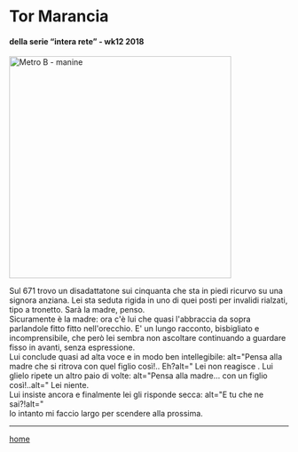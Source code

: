 # Tor Marancia

#### della serie “intera rete” - wk12 2018  
<img src="https://drive.google.com/uc?id=1UfyV4xzQYFg01AA71NgsfmFNOJJDkodl" alt="Metro B - manine" width="400">    
<!--- /interarete059.png  --->  

Sul 671 trovo un disadattatone sui cinquanta che sta in piedi ricurvo su una signora anziana. Lei sta seduta rigida in uno di quei posti per invalidi rialzati, tipo a tronetto.  Sarà la madre, penso.  
Sicuramente è la madre: ora c'è lui che quasi l'abbraccia da sopra parlandole fitto fitto nell'orecchio. E' un lungo racconto, bisbigliato e incomprensibile, che però lei sembra non ascoltare continuando a guardare fisso in avanti, senza espressione.   
Lui conclude quasi ad alta voce e in modo ben intellegibile: alt="Pensa alla madre che si ritrova con quel figlio così!.. Eh?alt="
Lei non reagisce . Lui glielo ripete un altro paio di volte: alt="Pensa alla madre... con un figlio così!..alt=" Lei niente.   
Lui insiste ancora e finalmente lei gli risponde secca: alt="E tu che ne sai?!alt="  
Io intanto mi faccio largo per scendere alla prossima.

---  
[home](/interarete.md) 